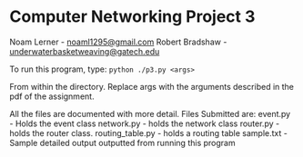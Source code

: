 # Computer Networking Project 3

Noam Lerner - noaml1295@gmail.com
Robert Bradshaw - underwaterbasketweaving@gatech.edu

To run this program, type:
```python ./p3.py <args>```

From within the directory. Replace args with the arguments described in the pdf of the assignment.

All the files are documented with more detail.
Files Submitted are:
event.py - Holds the event class
network.py - holds the network class
router.py - holds the router class.
routing_table.py - holds a routing table
sample.txt - Sample detailed output outputted from running this program
